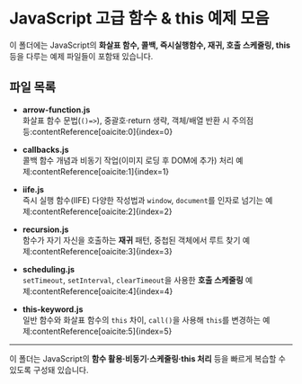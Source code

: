 # JavaScript 고급 함수 & this 예제 모음

이 폴더에는 JavaScript의 **화살표 함수, 콜백, 즉시실행함수, 재귀, 호출 스케줄링, this** 등을 다루는 예제 파일들이 포함돼 있습니다.

## 파일 목록

- **arrow-function.js**  
  화살표 함수 문법(`()=>`), 중괄호·return 생략, 객체/배열 반환 시 주의점 등:contentReference[oaicite:0]{index=0}

- **callbacks.js**  
  콜백 함수 개념과 비동기 작업(이미지 로딩 후 DOM에 추가) 처리 예제:contentReference[oaicite:1]{index=1}

- **iife.js**  
  즉시 실행 함수(IIFE) 다양한 작성법과 `window`, `document`를 인자로 넘기는 예제:contentReference[oaicite:2]{index=2}

- **recursion.js**  
  함수가 자기 자신을 호출하는 **재귀** 패턴, 중첩된 객체에서 루트 찾기 예제:contentReference[oaicite:3]{index=3}

- **scheduling.js**  
  `setTimeout`, `setInterval`, `clearTimeout`을 사용한 **호출 스케줄링** 예제:contentReference[oaicite:4]{index=4}

- **this-keyword.js**  
  일반 함수와 화살표 함수의 `this` 차이, `call()`을 사용해 `this`를 변경하는 예제:contentReference[oaicite:5]{index=5}

---

이 폴더는 JavaScript의 **함수 활용·비동기·스케줄링·this 처리** 등을 빠르게 복습할 수 있도록 구성돼 있습니다.
